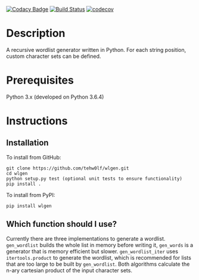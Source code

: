 [![Codacy Badge](https://api.codacy.com/project/badge/Grade/0a096cae2cdf489690eb6e0b4aa80c86)](https://app.codacy.com/app/tehw0lf/wlgen?utm_source=github.com&utm_medium=referral&utm_content=tehw0lf/wlgen&utm_campaign=Badge_Grade_Dashboard)
[![Build Status](https://travis-ci.org/tehw0lf/wlgen.svg?branch=master)](https://travis-ci.org/tehw0lf/wlgen) [![codecov](https://codecov.io/gh/tehw0lf/wlgen/branch/master/graph/badge.svg)](https://codecov.io/gh/tehw0lf/wlgen)

# Description
A recursive wordlist generator written in Python.
For each string position, custom character sets can be defined.

# Prerequisites
Python 3.x (developed on Python 3.6.4)

# Instructions
## Installation
To install from GitHub:
```
git clone https://github.com/tehw0lf/wlgen.git
cd wlgen
python setup.py test (optional unit tests to ensure functionality)
pip install .
```

To install from PyPI:
```
pip install wlgen
```

## Which function should I use?
Currently there are three implementations to generate a wordlist.
`gen_wordlist` builds the whole list in memory before writing it, `gen_words` is a generator that is memory efficient but slower.
`gen_wordlist_iter` uses `itertools.product` to generate the wordlist, which is recommended for lists that are too large to be built by `gen_wordlist`.
Both algorithms calculate the n-ary cartesian product of the input character sets.
